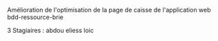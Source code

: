 Amélioration de l'optimisation de la page de caisse de l'application web bdd-ressource-brie

3 Stagiaires :
    abdou
    eliess
    loic

